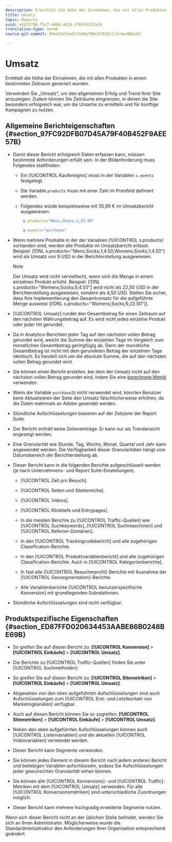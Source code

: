 ```yaml
---
description: Ermittelt die Höhe der Einnahmen, die mit allen Produkten in einem bestimmten Zeitraum generiert wurden.
title: Umsatz
topic: Reports
uuid: e5b72798-f5c7-440d-a62d-376bfd115ac8
translation-type: tm+mt
source-git-commit: 99ee24efaa517e8da700c67818c111c4aa90dc02

---
```



# Umsatz

Ermittelt die Höhe der Einnahmen, die mit allen Produkten in einem bestimmten Zeitraum generiert wurden.

Verwenden Sie „Umsatz“, um den allgemeinen Erfolg und Trend Ihrer Site anzuzeigen. Zudem können Sie Zeiträume eingrenzen, in denen die Site besonders erfolgreich war, um die Ursache zu ermitteln und für künftige Kampagnen zu nutzen.

## Allgemeine Berichteigenschaften {#section_97FC92DFB07D45A79F40B452F9AEE57B}

* Damit dieser Bericht erfolgreich Daten erfassen kann, müssen bestimmte Anforderungen erfüllt sein. In der Bildanforderung muss Folgendes stattfinden:

   * Ein [!UICONTROL Kaufereignis] muss in der Variablen  `s.events` festgelegt.

   * Die Variable `products` muss mit einer Zahl im Preisfeld definiert werden.
   * Folgendes würde beispielsweise mit 35,99 € im Umsatzbericht ausgewiesen:

      ```js
       s.products="Mens;Shoes;1;35.99"
      ```

      ```js
       s.events="purchase"
      ```

* Wenn mehrere Produkte in der der Variablen [!UICONTROL s.products] vorhanden sind, werden alle Produkte im Umsatzbericht erfasst. Beispiel: [!DNL s.products="Mens;Socks;1;4.50,Womens;Socks;1;4.50"] wird als Umsatz von 9 USD in der Berichterstellung ausgewiesen.

   >[!NOTE]
   >
   >Der Umsatz wird nicht vervielfacht, wenn sich die Menge in einem einzelnen Produkt erhöht. Beispiel: [!DNL s.products="Womens;Socks;5;4.50"] wird nicht als 22,50 USD in der Berichterstellung ausgewiesen, sondern als 4,50 USD. Stellen Sie sicher, dass Ihre Implementierung den Gesamtumsatz für die aufgeführte Menge ausweist ([!DNL s.products="Womens;Socks;5;22.50"]).

* [!UICONTROL Umsatz] rundet den Gesamtbetrag für einen Zeitraum auf den nächsten Währungsbetrag auf. Es wird nicht jedes einzelne Produkt oder jeder Hit gerundet.
* Da in Analytics-Berichten jeder Tag auf den nächsten vollen Betrag gerundet wird, weicht die Summe der einzelnen Tage im Vergleich zum monatlichen Gesamtbetrag geringfügig ab. Denn der monatliche Gesamtbetrag ist nicht mit dem gerundeten Betrag der einzelnen Tage identisch. Es handelt sich um die absolute Summe, die auf den nächsten vollen Betrag gerundet wird.
* Sie können einen Bericht erstellen, bei dem der Umsatz nicht auf den nächsten vollen Betrag gerundet wird, indem Sie eine  [berechnete Metrik](https://marketing.adobe.com/resources/help/de_DE/analytics/calcmetrics/) verwenden.
* Wenn die Variable `purchaseID` nicht verwendet wird, könnten Benutzer beim Aktualisieren der Seite den Umsatz fälschlicherweise erhöhen, da die Daten mehrmals an Adobe gesendet werden.
* Stündliche Aufschlüsselungen basieren auf der Zeitzone der Report Suite.
* Der Bericht enthält keine Zeileneinträge. Er kann nur als Trendansicht angezeigt werden.
* Eine Granularität wie Stunde, Tag, Woche, Monat, Quartal und Jahr kann angewendet werden. Die Verfügbarkeit dieser Granularitäten hängt vom Datumsbereich der Berichterstellung ab.
* Dieser Bericht kann in die folgenden Berichte aufgeschlüsselt werden (je nach Unternehmens- und Report Suite-Einstellungen).

   * [!UICONTROL Zeit pro Besuch].
   * [!UICONTROL Seiten und Sitebereiche].
   * [!UICONTROL Videos].
   * [!UICONTROL Klicktiefe und Entrypages].
   * In die meisten Berichte zu [!UICONTROL Traffic-Quellen] wie [!UICONTROL Suchkeywords], [!UICONTROL Suchmaschinen] und [!UICONTROL Referrer-Domänen].

   * In den [!UICONTROL Trackingcodebericht] und alle zugehörigen Classification-Berichte.
   * In den [!UICONTROL Produktvariablenbericht] und alle zugehörigen Classification-Berichte. Auch in [!UICONTROL Kategorienberichte].

   * In fast alle [!UICONTROL Besucherprofil]-Berichte mit Ausnahme der [!UICONTROL Geosegmentation]-Berichte.

   * Alle Variablenberichte [!UICONTROL benutzerspezifische Konversion] mit grundlegenden Subrelationen.

* Stündliche Aufschlüsselungen sind nicht verfügbar.

## Produktspezifische Eigenschaften  {#section_ED87FFD020634453AABE86B0248BE69B}

* So greifen Sie auf diesen Bericht zu: **[!UICONTROL Konversion]** > **[!UICONTROL Einkäufe]** > **[!UICONTROL Umsatz]**.

* Die Berichte zu [!UICONTROL Traffic-Quellen] finden Sie unter [!UICONTROL Suchmethoden].

* So greifen Sie auf diesen Bericht zu: **[!UICONTROL Sitemetriken]** > **[!UICONTROL Einkäufe]** > **[!UICONTROL Umsatz]**.

* Abgesehen von den oben aufgeführten Aufschlüsselungen sind auch Aufschlüsselungen zum [!UICONTROL Erst- und Letztkontakt von Marketingkanälen] verfügbar.

* Auch auf diesen Bericht können Sie so zugreifen: **[!UICONTROL Sitemetriken]** > **[!UICONTROL Einkäufe]** > **[!UICONTROL Umsatz]**.

* Neben den oben aufgeführten Aufschlüsselungen können auch [!UICONTROL Listenvariablen] und die aktuellen [!UICONTROL Videovariablen] verwendet werden.

* Dieser Bericht kann Segmente verwenden.

* Sie können jedes Element in diesem Bericht nach jedem anderen Bericht und beliebigen Variablen aufschlüsseln, sodass Sie Aufschlüsselungen jeder gewünschten Granularität sehen können.
* Sie können alle [!UICONTROL Konversions]- und [!UICONTROL Traffic]-Metriken mit dem [!UICONTROL Umsatz] verwenden. Für alle [!UICONTROL Konversionsmetriken] sind unterschiedliche Zuordnungen möglich.

* Dieser Bericht kann mehrere hochgradig erweiterte Segmente nutzen.

Wenn sich dieser Bericht nicht an der üblichen Stelle befindet, wenden Sie sich an Ihren Administrator. Möglicherweise wurde die Standardmenüstruktur den Anforderungen Ihrer Organisation entsprechend geändert.
